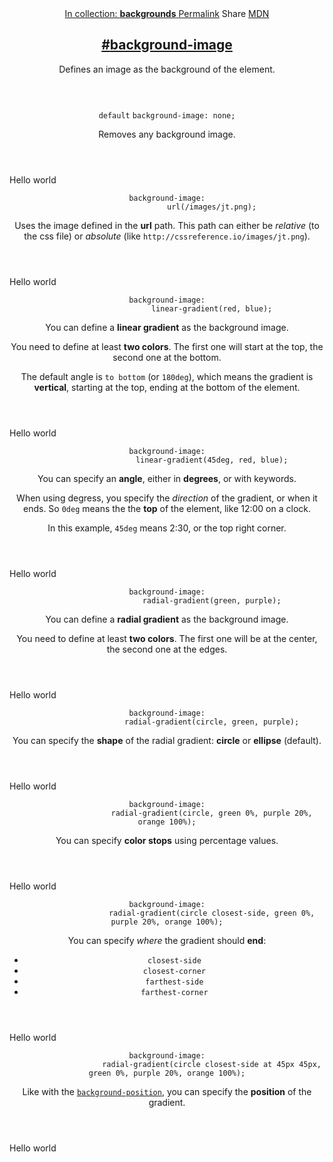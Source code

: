 <section id="background-image" class="property">
    <header class="property__header">
        <nav class="property__links">
            <a class="property__collection" href="/backgrounds/">
                In collection: <strong>backgrounds</strong>
            </a>
            <a class="property__links-direct" href="/property/background-image/" data-property__name="background-image"
                data-tooltip="Single page for this property">Permalink</a>
            <a class="property__share" data-tooltip="Share on Twitter or Facebook"
                data-property__name="background-image">Share</a>
            <a target="_blank" href="https://developer.mozilla.org/en/docs/Web/CSS/background-image"
                data-tooltip="See on Mozilla Developer Network" rel="external">MDN</a>
        </nav>
        <h1 class="property__name">
            <a href="#background-image"><span>#</span>background-image</a>
        </h1>
        <div class="property__description">
            <p>Defines an image as the background of the element.</p>
        </div>
    </header>
    <section class="example">
        <header class="example__header">
            <p class="example__name">
                <code class="example--default" data-tooltip="This is the property's default value">default</code>
                <code class="example--value" data-tooltip="Click to copy"
                    data-clipboard-text="background-image: none;">background-image: none;</code>
            </p>
            <div class="example__description">
                <p>Removes any background image.</p>
            </div>
        </header>
        <aside class="example__preview">
            <div class="example__browser"><i></i><i></i><i></i></div>
            <div class="example__output">
                <div class="example__output-div background-image " id="background-image-none">Hello world</div>
            </div>
        </aside>
    </section>
    <section class="example">
        <header class="example__header">
            <p class="example__name">
                <code class="example--value" data-tooltip="Click to copy"
                    data-clipboard-text="background-image: url(/images/jt.png);">background-image:
                    url(/images/jt.png);</code>
            </p>
            <div class="example__description">
                <p>Uses the image defined in the <strong>url</strong> path. This path can either be <em>relative</em>
                    (to the css file) or <em>absolute</em> (like <code>http://cssreference.io/images/jt.png</code>).</p>
            </div>
        </header>
        <aside class="example__preview">
            <div class="example__browser"><i></i><i></i><i></i></div>
            <div class="example__output">
                <div class="example__output-div background-image " id="background-image-urlimagesjtpng">Hello world
                </div>
            </div>
        </aside>
    </section>
    <section class="example">
        <header class="example__header">
            <p class="example__name">
                <code class="example--value" data-tooltip="Click to copy"
                    data-clipboard-text="background-image: linear-gradient(red, blue);">background-image:
                    linear-gradient(red, blue);</code>
            </p>
            <div class="example__description">
                <p>You can define a <strong>linear gradient</strong> as the background image.</p>
                <p>You need to define at least <strong>two colors</strong>. The first one will start at the top, the
                    second one at the bottom.</p>
                <p>The default angle is <code>to bottom</code> (or <code>180deg</code>), which means the gradient is
                    <strong>vertical</strong>, starting at the top, ending at the bottom of the element.</p>
            </div>
        </header>
        <aside class="example__preview">
            <div class="example__browser"><i></i><i></i><i></i></div>
            <div class="example__output">
                <div class="example__output-div background-image " id="background-image-linear-gradientred-blue">Hello
                    world</div>
            </div>
        </aside>
    </section>
    <section class="example">
        <header class="example__header">
            <p class="example__name">
                <code class="example--value" data-tooltip="Click to copy"
                    data-clipboard-text="background-image: linear-gradient(45deg, red, blue);">background-image:
                    linear-gradient(45deg, red, blue);</code>
            </p>
            <div class="example__description">
                <p>You can specify an <strong>angle</strong>, either in <strong>degrees</strong>, or with keywords.</p>
                <p>When using degress, you specify the <em>direction</em> of the gradient, or when it ends. So
                    <code>0deg</code> means the the <strong>top</strong> of the element, like 12:00 on a clock.</p>
                <p>In this example, <code>45deg</code> means 2:30, or the top right corner.</p>
            </div>
        </header>
        <aside class="example__preview">
            <div class="example__browser"><i></i><i></i><i></i></div>
            <div class="example__output">
                <div class="example__output-div background-image " id="background-image-linear-gradient45deg-red-blue">
                    Hello world</div>
            </div>
        </aside>
    </section>
    <section class="example">
        <header class="example__header">
            <p class="example__name">
                <code class="example--value" data-tooltip="Click to copy"
                    data-clipboard-text="background-image: radial-gradient(green, purple);">background-image:
                    radial-gradient(green, purple);</code>
            </p>
            <div class="example__description">
                <p>You can define a <strong>radial gradient</strong> as the background image.</p>
                <p>You need to define at least <strong>two colors</strong>. The first one will be at the center, the
                    second one at the edges.</p>
            </div>
        </header>
        <aside class="example__preview">
            <div class="example__browser"><i></i><i></i><i></i></div>
            <div class="example__output">
                <div class="example__output-div background-image " id="background-image-radial-gradientgreen-purple">
                    Hello world</div>
            </div>
        </aside>
    </section>
    <section class="example">
        <header class="example__header">
            <p class="example__name">
                <code class="example--value" data-tooltip="Click to copy"
                    data-clipboard-text="background-image: radial-gradient(circle, green, purple);">background-image:
                    radial-gradient(circle, green, purple);</code>
            </p>
            <div class="example__description">
                <p>You can specify the <strong>shape</strong> of the radial gradient: <strong>circle</strong> or
                    <strong>ellipse</strong> (default).</p>
            </div>
        </header>
        <aside class="example__preview">
            <div class="example__browser"><i></i><i></i><i></i></div>
            <div class="example__output">
                <div class="example__output-div background-image "
                    id="background-image-radial-gradientcircle-green-purple">Hello world</div>
            </div>
        </aside>
    </section>
    <section class="example">
        <header class="example__header">
            <p class="example__name">
                <code class="example--value" data-tooltip="Click to copy"
                    data-clipboard-text="background-image: radial-gradient(circle, green 0%, purple 20%, orange 100%);">background-image:
                    radial-gradient(circle, green 0%, purple 20%, orange 100%);</code>
            </p>
            <div class="example__description">
                <p>You can specify <strong>color stops</strong> using percentage values.</p>
            </div>
        </header>
        <aside class="example__preview">
            <div class="example__browser"><i></i><i></i><i></i></div>
            <div class="example__output">
                <div class="example__output-div background-image "
                    id="background-image-radial-gradientcircle-green-0-purple-20-orange-100">Hello world</div>
            </div>
        </aside>
    </section>
    <section class="example">
        <header class="example__header">
            <p class="example__name">
                <code class="example--value" data-tooltip="Click to copy"
                    data-clipboard-text="background-image: radial-gradient(circle closest-side, green 0%, purple 20%, orange 100%);">background-image:
                    radial-gradient(circle closest-side, green 0%, purple 20%, orange 100%);</code>
            </p>
            <div class="example__description">
                <p>You can specify <em>where</em> the gradient should <strong>end</strong>:</p>
                <ul>
                    <li><code>closest-side</code></li>
                    <li><code>closest-corner</code></li>
                    <li><code>farthest-side</code></li>
                    <li><code>farthest-corner</code></li>
                </ul>
            </div>
        </header>
        <aside class="example__preview">
            <div class="example__browser"><i></i><i></i><i></i></div>
            <div class="example__output">
                <div class="example__output-div background-image "
                    id="background-image-radial-gradientcircle-closest-side-green-0-purple-20-orange-100">Hello world
                </div>
            </div>
        </aside>
    </section>
    <section class="example">
        <header class="example__header">
            <p class="example__name">
                <code class="example--value" data-tooltip="Click to copy"
                    data-clipboard-text="background-image: radial-gradient(circle closest-side at 45px 45px, green 0%, purple 20%, orange 100%);">background-image:
                    radial-gradient(circle closest-side at 45px 45px, green 0%, purple 20%, orange 100%);</code>
            </p>
            <div class="example__description">
                <p>Like with the <a
                        href="http://cssreference.io/#background-position"><code>background-position</code></a>, you can
                    specify the <strong>position</strong> of the gradient.</p>
            </div>
        </header>
        <aside class="example__preview">
            <div class="example__browser"><i></i><i></i><i></i></div>
            <div class="example__output">
                <div class="example__output-div background-image "
                    id="background-image-radial-gradientcircle-closest-side-at-45px-45px-green-0-purple-20-orange-100">
                    Hello world</div>
            </div>
        </aside>
    </section>
</section>